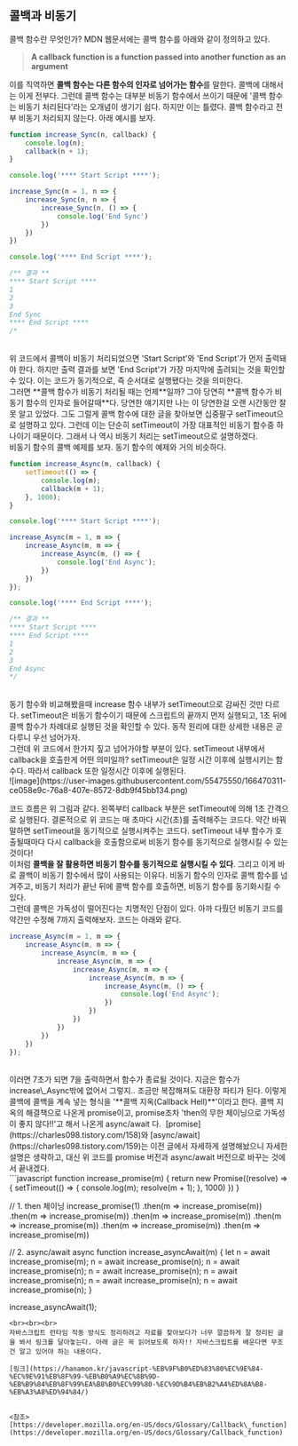 ## 콜백과 비동기

콜백 함수란 무엇인가? MDN 웹문서에는 콜백 함수를 아래와 같이 정의하고 있다. 

> **A callback function is a function passed into another function as an argument**

이를 직역하면 **콜백 함수는 다른 함수의 인자로 넘어가는 함수**를 말한다. 콜백에 대해서는 이게 전부다. 그런데 콜백 함수는 대부분 비동기 함수에서 쓰이기 때문에 '콜백 함수는 비동기 처리된다'라는 오개념이 생기기 쉽다. 하지만 이는 틀렸다. 콜백 함수라고 전부 비동기 처리되지 않는다. 아래 예시를 보자.

```javascript
function increase_Sync(n, callback) {
    console.log(n);
    callback(n + 1);
}

console.log('**** Start Script ****');

increase_Sync(n = 1, n => {
    increase_Sync(n, n => {
        increase_Sync(n, () => {
            console.log('End Sync')
        })
    })
})

console.log('**** End Script ****');

/** 결과 **
**** Start Script ****
1
2
3
End Sync
**** End Script ****
/*
```
<br>
위 코드에서 콜백이 비동기 처리되었으면 'Start Script'와 'End Script'가 먼저 출력돼야 한다. 하지만 출력 결과를 보면 'End Script'가 가장 마지막에 출려되는 것을 확인할 수 있다. 이는 코드가 동기적으로, 즉 순서대로 실행됐다는 것을 의미한다.
<br>
그러면 **콜백 함수가 비동기 처리될 때는 언제**일까? 그야 당연히 **콜백 함수가 비동기 함수의 인자로 들어갈때**다. 당연한 얘기지만 나는 이 당연한걸 오랜 시간동안 잘못 알고 있었다. 그도 그럴게 콜백 함수에 대한 글을 찾아보면 십중팔구 setTimeout으로 설명하고 있다. 그런데 이는 단순히 setTimeout이 가장 대표적인 비동기 함수중 하나이기 때문이다. 그래서 나 역시 비동기 처리는 setTimeout으로 설명하겠다. 
<br>
비동기 함수의 콜백 예제를 보자. 동기 함수의 예제와 거의 비슷하다.

```javascript
function increase_Async(m, callback) {
    setTimeout(() => {
        console.log(m);
        callback(m + 1);
    }, 1000);
}

console.log('**** Start Script ****');

increase_Async(m = 1, m => {
    increase_Async(m, m => {
        increase_Async(m, () => {
            console.log('End Async');
        })
    })
});

console.log('**** End Script ****');

/** 결과 **
**** Start Script ****
**** End Script ****
1
2
3
End Async
*/
```
<br>
동기 함수와 비교해봤을때 increase 함수 내부가 setTimeout으로 감싸진 것만 다르다. setTimeout은 비동기 함수이기 때문에 스크립트의 끝까지 먼저 실행되고, 1초 뒤에 콜백 함수가 차례대로 실행된 것을 확인할 수 있다. 동작 원리에 대한 상세한 내용은 곧 다루니 우선 넘어가자.
<br>
그런데 위 코드에서 한가지 짚고 넘어가야할 부분이 있다. setTimeout 내부에서 callback을 호출한게 어떤 의미일까? setTimeout은 일정 시간 이후에 실행시키는 함수다. 따라서 callback 또한 일정시간 이후에 실행된다.  
<br>
![image](https://user-images.githubusercontent.com/55475550/166470311-ce058e9c-76a8-407e-8572-8db9f45bb134.png)
<br>

코드 흐름은 위 그림과 같다. 왼쪽부터 callback 부분은 setTimeout에 의해 1초 간격으로 실행된다. 결론적으로 위 코드는 매 초마다 시간(초)를 출력해주는 코드다. 약간 바꿔 말하면 setTimeout을 동기적으로 실행시켜주는 코드다. setTimeout 내부 함수가 호출될때마다 다시 callback을 호출함으로써 비동기 함수를 동기적으로 실행시킬 수 있는 것이다!
<br>
이처럼 **콜백을 잘 활용하면 비동기 함수를 동기적으로 실행시킬 수 있다**. 그리고 이게 바로 콜백이 비동기 함수에서 많이 사용되는 이유다. 비동기 함수의 인자로 콜백 함수를 넘겨주고, 비동기 처리가 끝난 뒤에 콜백 함수를 호출하면, 비동기 함수를 동기화시킬 수 있다. 
<br>
그런데 콜백은 가독성이 떨어진다는 치명적인 단점이 있다. 아까 다뤘던 비동기 코드를 약간만 수정해 7까지 출력해보자. 코드는 아래와 같다. 
<br>
```javascript
increase_Async(m = 1, m => {
    increase_Async(m, m => {
        increase_Async(m, m => {
            increase_Async(m, m => {
                increase_Async(m, m => {
                    increase_Async(m, m => {
                        increase_Async(m, () => {
                            console.log('End Async');
                        })
                    })
                })
            })
        })
    })
});
```
<br>
이러면 7초가 되면 7을 출력하면서 함수가 종료될 것이다. 지금은 함수가 increase\_Async밖에 없어서 그렇지.. 조금만 복잡해져도 대환장 파티가 된다. 이렇게 콜백에 콜백을 계속 넣는 형식을 '**콜백 지옥(Callback Hell)**'이라고 한다. 콜백 지옥의 해결책으로 나온게 promise이고, promise조차 'then의 무한 체이닝으로 가독성이 좋지 않다!!'고 해서 나온게 async/await 다.  [promise](https://charles098.tistory.com/158)와 [async/await](https://charles098.tistory.com/159)는 이전 글에서 자세하게 설명해놨으니 자세한 설명은 생략하고, 대신 위 코드를 promise 버전과 async/await 버전으로 바꾸는 것에서 끝내겠다. 
<br>
```javascript
function increase_promise(m) {
    return new Promise((resolve) => {
        setTimeout(() => {
            console.log(m);
            resolve(m + 1);
        }, 1000)
    })
}

// 1. then 체이닝
increase_promise(1)
                  .then(m => increase_promise(m))
                  .then(m => increase_promise(m))
                  .then(m => increase_promise(m))
                  .then(m => increase_promise(m))
                  .then(m => increase_promise(m))
                  .then(m => increase_promise(m))

// 2. async/await
async function increase_asyncAwait(m) {
    let n = await increase_promise(m);
    n = await increase_promise(n);
    n = await increase_promise(n);
    n = await increase_promise(n);
    n = await increase_promise(n);
    n = await increase_promise(n);
    n = await increase_promise(n);
}

increase_asyncAwait(1);
```
<br><br><br>
자바스크립트 런타임 작동 방식도 정리하려고 자료를 찾아보다가 너무 깔끔하게 잘 정리된 글을 봐서 링크를 달아놓는다. 아래 글은 꼭 읽어보도록 하자!! 자바스크립트를 배운다면 무조건 알고 있어야 하는 내용이다.

[링크](https://hanamon.kr/javascript-%EB%9F%B0%ED%83%80%EC%9E%84-%EC%9E%91%EB%8F%99-%EB%B0%A9%EC%8B%9D-%EB%B9%84%EB%8F%99%EA%B8%B0%EC%99%80-%EC%9D%B4%EB%B2%A4%ED%8A%B8-%EB%A3%A8%ED%94%84/)


<참조>
[https://developer.mozilla.org/en-US/docs/Glossary/Callback\_function](https://developer.mozilla.org/en-US/docs/Glossary/Callback_function)
